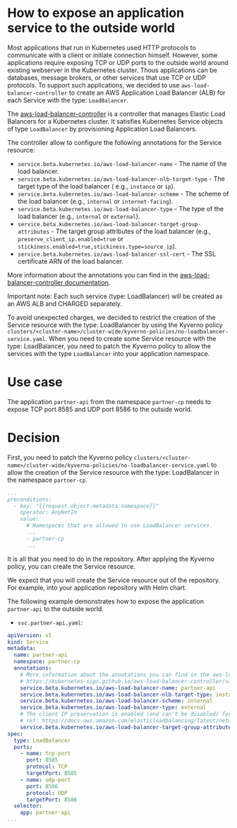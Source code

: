 How to expose an application service to the outside world
=

Most applications that run in Kubernetes used HTTP protocols to communicate with a client or initiate connection
himself.
However, some applications require exposing TCP or UDP ports to the outside world around existing webserver in the
Kubernetes cluster. Thous applications can be databases, message brokers, or other services that use TCP or UDP
protocols. To support such applications, we decided to use `aws-load-balancer-controller` to create
an AWS Application Load Balancer (ALB) for each Service with the type: `LoadBalancer`.

The [aws-load-balancer-controller](https://kubernetes-sigs.github.io/aws-load-balancer-controller/v2.7/) is a controller
that manages Elastic Load Balancers for a Kubernetes cluster.
It satisfies Kubernetes Service objects of type `LoadBalancer` by provisioning Application Load Balancers.

The controller allow to configure the following annotations for the Service resource:

- `service.beta.kubernetes.io/aws-load-balancer-name` - The name of the load balancer.
- `service.beta.kubernetes.io/aws-load-balancer-nlb-target-type` - The target type of the load balancer (
  e.g., `instance` or
  `ip`).
- `service.beta.kubernetes.io/aws-load-balancer-scheme` - The scheme of the load balancer (e.g., `internal`
  or `internet-facing`).
- `service.beta.kubernetes.io/aws-load-balancer-type` - The type of the load balancer (e.g., `internal` or `external`).
- `service.beta.kubernetes.io/aws-load-balancer-target-group-attributes` - The target group attributes of the load
  balancer (e.g., `preserve_client_ip.enabled=true` or `stickiness.enabled=true,stickiness.type=source_ip`).
- `service.beta.kubernetes.io/aws-load-balancer-ssl-cert` - The SSL certificate ARN of the load balancer.

More information about the annotations you can find in
the [aws-load-balancer-controller documentation](https://kubernetes-sigs.github.io/aws-load-balancer-controller/v2.7/guide/service/annotations/).

Important note: Each such service (type: LoadBalancer) will be created as an AWS ALB and CHARGED separately.

To avoid unexpected charges, we decided to restrict the creation of the Service resource with the type: LoadBalancer
by using the Kyverno policy `clusters/<cluster-name>/cluster-wide/kyverno-policies/no-loadbalancer-service.yaml`.
When you need to create some Service resource with the type: LoadBalancer, you need to patch the Kyverno policy to
allow the services with the type `LoadBalancer` into your application namespace.

# Use case

The application `partner-api` from the namespace `partner-cp` needs to expose TCP port 8585 and UDP port 8586 to
the outside world.

# Decision

First, you need to patch the Kyverno
policy `clusters/<cluster-name>/cluster-wide/kyverno-policies/no-loadbalancer-service.yaml` to allow the creation of
the Service resource with the type: LoadBalancer in the namespace `partner-cp`.

```yaml
...
preconditions:
  - key: "{{request.object.metadata.namespace}}"
    operator: AnyNotIn
    value:
      # Namespaces that are allowed to use LoadBalancer services.
      ...
      - partner-cp
      ...
```

It is all that you need to do in the repository.
After applying the Kyverno policy, you can create the Service resource.

We expect that you will create the Service resource out of the repository.
For example, into your application repository with Helm chart.

The following example demonstrates how to expose the application `partner-api` to the outside world.

- `svc.partner-api.yaml`:

```yaml
apiVersion: v1
kind: Service
metadata:
  name: partner-api
  namespace: partner-cp
  annotations:
    # More information about the annotations you can find in the aws-load-balancer-controller documentation
    # https://kubernetes-sigs.github.io/aws-load-balancer-controller/v2.7/guide/service/annotations/
    service.beta.kubernetes.io/aws-load-balancer-name: partner-api
    service.beta.kubernetes.io/aws-load-balancer-nlb-target-type: instance
    service.beta.kubernetes.io/aws-load-balancer-scheme: internal
    service.beta.kubernetes.io/aws-load-balancer-type: external
    # The client IP preservation is enabled (and can't be disabled) for instance and IP type target groups with UDP and TCP_UDP protocols.
    # ref: https://docs.aws.amazon.com/elasticloadbalancing/latest/network/load-balancer-target-groups.html#client-ip-preservation
    service.beta.kubernetes.io/aws-load-balancer-target-group-attributes: preserve_client_ip.enabled=true
spec:
  type: LoadBalancer
  ports:
    - name: tcp-port
      port: 8585
      protocol: TCP
      targetPort: 8585
    - name: udp-port
      port: 8586
      protocol: UDP
      targetPort: 8586
  selector:
    app: partner-api
...
```

